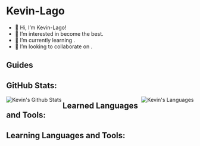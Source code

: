 # Kevin-Lago

- 👋 Hi, I’m Kevin-Lago!
- 👀 I’m interested in become the best.
- 🌱 I’m currently learning .
- 💞️ I’m looking to collaborate on .
<!-- - 📫 How to reach me ~~redacted~~. -->

## Guides

## GitHub Stats:

<img align="left" alt="Kevin's Github Stats" src="https://github-readme-stats.vercel.app/api?username=Kevin-Lago&show_icons=true&theme=dark&title_color=00FFFF"/>
<img align="right" alt="Kevin's Languages" src="https://github-readme-stats.vercel.app/api/top-langs/?username=Kevin-Lago&layout=donut"/>

<!-- [![Anurag's GitHub stats](https://github-readme-stats.vercel.app/api?username=anuraghazra)](https://github.com/anuraghazra/github-readme-stats) -->

## Learned Languages and Tools:

## Learning Languages and Tools:

<!---
Kevin-Lago/Kevin-Lago is a ✨ special ✨ repository because its `README.md` (this file) appears on your GitHub profile.
You can click the Preview link to take a look at your changes.
--->

